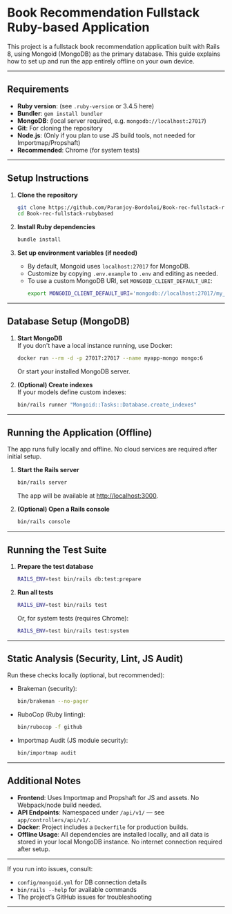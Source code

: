 # Book Recommendation Fullstack Ruby-based Application

This project is a fullstack book recommendation application built with Rails 8, using Mongoid (MongoDB) as the primary database. This guide explains how to set up and run the app entirely offline on your own device.

---

## Requirements

- **Ruby version**: (see `.ruby-version` or 3.4.5 here)
- **Bundler**: `gem install bundler`
- **MongoDB**: (local server required, e.g. `mongodb://localhost:27017`)
- **Git**: For cloning the repository
- **Node.js**: (Only if you plan to use JS build tools, not needed for Importmap/Propshaft)
- **Recommended**: Chrome (for system tests)

---

## Setup Instructions

1. **Clone the repository**
    ```bash
    git clone https://github.com/Paranjoy-Bordoloi/Book-rec-fullstack-rubybased.git
    cd Book-rec-fullstack-rubybased
    ```

2. **Install Ruby dependencies**
    ```bash
    bundle install
    ```

3. **Set up environment variables (if needed)**
    - By default, Mongoid uses `localhost:27017` for MongoDB. 
    - Customize by copying `.env.example` to `.env` and editing as needed.
    - To use a custom MongoDB URI, set `MONGOID_CLIENT_DEFAULT_URI`:
      ```bash
      export MONGOID_CLIENT_DEFAULT_URI='mongodb://localhost:27017/my_app_development'
      ```

---

## Database Setup (MongoDB)

1. **Start MongoDB**  
   If you don't have a local instance running, use Docker:
    ```bash
    docker run --rm -d -p 27017:27017 --name myapp-mongo mongo:6
    ```
   Or start your installed MongoDB server.

2. **(Optional) Create indexes**  
   If your models define custom indexes:
    ```bash
    bin/rails runner "Mongoid::Tasks::Database.create_indexes"
    ```

---

## Running the Application (Offline)

The app runs fully locally and offline. No cloud services are required after initial setup.

1. **Start the Rails server**
    ```bash
    bin/rails server
    ```
   The app will be available at [http://localhost:3000](http://localhost:3000).

2. **(Optional) Open a Rails console**
    ```bash
    bin/rails console
    ```

---

## Running the Test Suite

1. **Prepare the test database**
    ```bash
    RAILS_ENV=test bin/rails db:test:prepare
    ```
2. **Run all tests**
    ```bash
    RAILS_ENV=test bin/rails test
    ```
   Or, for system tests (requires Chrome):
    ```bash
    RAILS_ENV=test bin/rails test:system
    ```

---

## Static Analysis (Security, Lint, JS Audit)

Run these checks locally (optional, but recommended):

- Brakeman (security):
  ```bash
  bin/brakeman --no-pager
  ```
- RuboCop (Ruby linting):
  ```bash
  bin/rubocop -f github
  ```
- Importmap Audit (JS module security):
  ```bash
  bin/importmap audit
  ```

---

## Additional Notes

- **Frontend**: Uses Importmap and Propshaft for JS and assets. No Webpack/node build needed.
- **API Endpoints**: Namespaced under `/api/v1/` — see `app/controllers/api/v1/`.
- **Docker**: Project includes a `Dockerfile` for production builds.
- **Offline Usage**: All dependencies are installed locally, and all data is stored in your local MongoDB instance. No internet connection required after setup.

---

If you run into issues, consult:
- `config/mongoid.yml` for DB connection details
- `bin/rails --help` for available commands
- The project’s GitHub issues for troubleshooting

---
